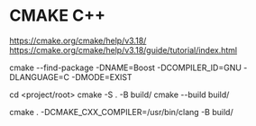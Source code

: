 # CMAKE C++

https://cmake.org/cmake/help/v3.18/
https://cmake.org/cmake/help/v3.18/guide/tutorial/index.html

cmake --find-package -DNAME=Boost -DCOMPILER_ID=GNU -DLANGUAGE=C -DMODE=EXIST

cd <project/root>
cmake -S . -B build/
cmake --build build/



cmake . -DCMAKE_CXX_COMPILER=/usr/bin/clang -B build/
